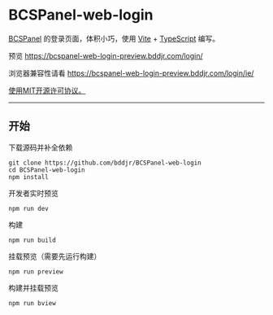 # BCSPanel-web-login

[BCSPanel](https://github.com/bddjr/BCSPanel) 的登录页面，体积小巧，使用 [Vite](https://cn.vitejs.dev) + [TypeScript](https://www.typescriptlang.org) 编写。  

预览 https://bcspanel-web-login-preview.bddjr.com/login/

浏览器兼容性请看 https://bcspanel-web-login-preview.bddjr.com/login/ie/

[使用MIT开源许可协议。](https://mit-license.org)  

***
## 开始

下载源码并补全依赖
```
git clone https://github.com/bddjr/BCSPanel-web-login
cd BCSPanel-web-login
npm install
```

开发者实时预览
```
npm run dev
```

构建
```
npm run build
```

挂载预览（需要先运行构建）
```
npm run preview
```

构建并挂载预览
```
npm run bview
```
